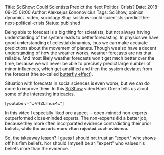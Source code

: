 Title: SciShow: Could Scientists Predict the Next Political Crisis?
Date: 2018-09-25 08:00
Author: Aleksejus Kononovicius
Tags: SciShow, opinion dynamics, video, sociology
Slug: scishow-could-scientists-predict-the-next-political-crisis
Status: published

Being able to forecast is a big thing for scientists, but not always having
understanding of the system leads to better forecasting. In physics we have
good understanding of celestial dynamics, thus we can make accurate predictions
about the movement of planets. Though we also have a decent understanding of how
the weather works, weather forecasts are not that reliable. And most likely
weather forecasts won't get much better over the time, because we will never be
able to precisely predict large number of minor influences, which get amplified
and then the system deviates from the forecast (the so-called
[butterfly effect](/tag/dynamical-chaos/)).

Situation with forecasts in social sciences is even worse, but we can do more to
improve them. In this [SciShow](/tag/scishow/) video Hank Green tells us about
some of the interesting intricacies.

[youtube v="UV42LFnus4c"]

In this video I especially liked one aspect -- open-minded non-experts
outperformed close-minded experts. The non-experts did a better job, because
they more often incorporated evidence contradicting their prior beliefs, while
the experts more often rejected such evidence.

So, the takeaway lesson? I guess I should not trust an "expert" who shows off
his firm beliefs. Nor should I myself be an "expert" who values his beliefs more
than the evidence.
